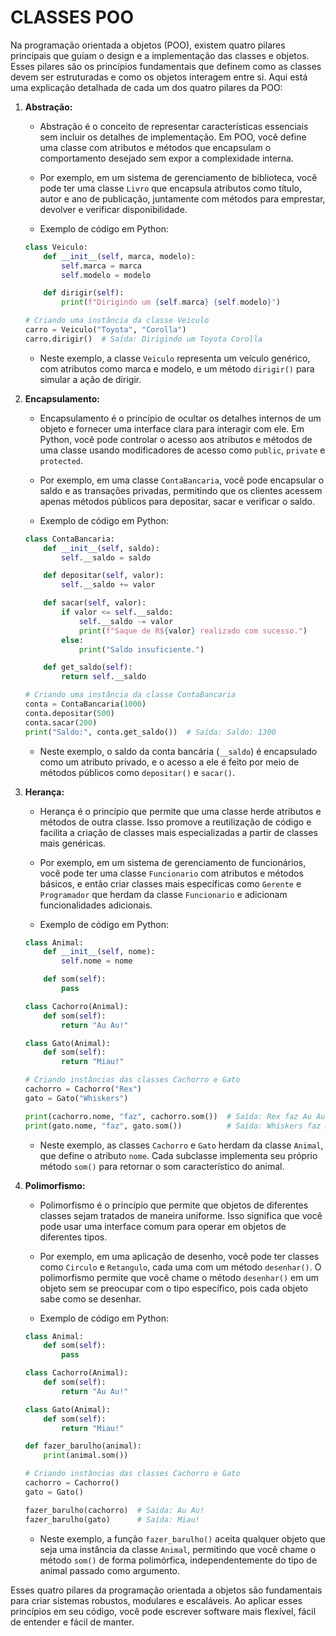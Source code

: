 # CLASSES POO
Na programação orientada a objetos (POO), existem quatro pilares principais que guiam o design e a implementação das classes e objetos. Esses pilares são os princípios fundamentais que definem como as classes devem ser estruturadas e como os objetos interagem entre si. Aqui está uma explicação detalhada de cada um dos quatro pilares da POO:

1. **Abstração:**
   - Abstração é o conceito de representar características essenciais sem incluir os detalhes de implementação. Em POO, você define uma classe com atributos e métodos que encapsulam o comportamento desejado sem expor a complexidade interna.
   - Por exemplo, em um sistema de gerenciamento de biblioteca, você pode ter uma classe `Livro` que encapsula atributos como título, autor e ano de publicação, juntamente com métodos para emprestar, devolver e verificar disponibilidade.

    - Exemplo de código em Python:

    ```python
    class Veiculo:
        def __init__(self, marca, modelo):
            self.marca = marca
            self.modelo = modelo

        def dirigir(self):
            print(f"Dirigindo um {self.marca} {self.modelo}")

    # Criando uma instância da classe Veiculo
    carro = Veiculo("Toyota", "Corolla")
    carro.dirigir()  # Saída: Dirigindo um Toyota Corolla
    ```

    - Neste exemplo, a classe `Veiculo` representa um veículo genérico, com atributos como marca e modelo, e um método `dirigir()` para simular a ação de dirigir.

2. **Encapsulamento:**
   - Encapsulamento é o princípio de ocultar os detalhes internos de um objeto e fornecer uma interface clara para interagir com ele. Em Python, você pode controlar o acesso aos atributos e métodos de uma classe usando modificadores de acesso como `public`, `private` e `protected`.
   - Por exemplo, em uma classe `ContaBancaria`, você pode encapsular o saldo e as transações privadas, permitindo que os clientes acessem apenas métodos públicos para depositar, sacar e verificar o saldo.

    - Exemplo de código em Python:

    ```python
    class ContaBancaria:
        def __init__(self, saldo):
            self.__saldo = saldo

        def depositar(self, valor):
            self.__saldo += valor

        def sacar(self, valor):
            if valor <= self.__saldo:
                self.__saldo -= valor
                print(f"Saque de R${valor} realizado com sucesso.")
            else:
                print("Saldo insuficiente.")

        def get_saldo(self):
            return self.__saldo

    # Criando uma instância da classe ContaBancaria
    conta = ContaBancaria(1000)
    conta.depositar(500)
    conta.sacar(200)
    print("Saldo:", conta.get_saldo())  # Saída: Saldo: 1300
    ```

    - Neste exemplo, o saldo da conta bancária (`__saldo`) é encapsulado como um atributo privado, e o acesso a ele é feito por meio de métodos públicos como `depositar()` e `sacar()`.

3. **Herança:**
   - Herança é o princípio que permite que uma classe herde atributos e métodos de outra classe. Isso promove a reutilização de código e facilita a criação de classes mais especializadas a partir de classes mais genéricas.
   - Por exemplo, em um sistema de gerenciamento de funcionários, você pode ter uma classe `Funcionario` com atributos e métodos básicos, e então criar classes mais específicas como `Gerente` e `Programador` que herdam da classe `Funcionario` e adicionam funcionalidades adicionais.

   - Exemplo de código em Python:

    ```python
    class Animal:
        def __init__(self, nome):
            self.nome = nome

        def som(self):
            pass

    class Cachorro(Animal):
        def som(self):
            return "Au Au!"

    class Gato(Animal):
        def som(self):
            return "Miau!"

    # Criando instâncias das classes Cachorro e Gato
    cachorro = Cachorro("Rex")
    gato = Gato("Whiskers")

    print(cachorro.nome, "faz", cachorro.som())  # Saída: Rex faz Au Au!
    print(gato.nome, "faz", gato.som())          # Saída: Whiskers faz Miau!
    ```

    - Neste exemplo, as classes `Cachorro` e `Gato` herdam da classe `Animal`, que define o atributo `nome`. Cada subclasse implementa seu próprio método `som()` para retornar o som característico do animal.

4. **Polimorfismo:**
   - Polimorfismo é o princípio que permite que objetos de diferentes classes sejam tratados de maneira uniforme. Isso significa que você pode usar uma interface comum para operar em objetos de diferentes tipos.
   - Por exemplo, em uma aplicação de desenho, você pode ter classes como `Circulo` e `Retangulo`, cada uma com um método `desenhar()`. O polimorfismo permite que você chame o método `desenhar()` em um objeto sem se preocupar com o tipo específico, pois cada objeto sabe como se desenhar.

    - Exemplo de código em Python:

    ```python
    class Animal:
        def som(self):
            pass

    class Cachorro(Animal):
        def som(self):
            return "Au Au!"

    class Gato(Animal):
        def som(self):
            return "Miau!"

    def fazer_barulho(animal):
        print(animal.som())

    # Criando instâncias das classes Cachorro e Gato
    cachorro = Cachorro()
    gato = Gato()

    fazer_barulho(cachorro)  # Saída: Au Au!
    fazer_barulho(gato)      # Saída: Miau!
    ```

    - Neste exemplo, a função `fazer_barulho()` aceita qualquer objeto que seja uma instância da classe `Animal`, permitindo que você chame o método `som()` de forma polimórfica, independentemente do tipo de animal passado como argumento.

Esses quatro pilares da programação orientada a objetos são fundamentais para criar sistemas robustos, modulares e escaláveis. Ao aplicar esses princípios em seu código, você pode escrever software mais flexível, fácil de entender e fácil de manter.